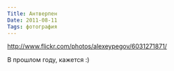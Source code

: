 ```yaml
---
Title: Антверпен
Date: 2011-08-11
Tags: фотография
---
```


http://www.flickr.com/photos/alexeypegov/6031271871/

В прошлом году, кажется :)